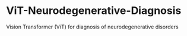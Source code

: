 # ViT-Neurodegenerative-Diagnosis
Vision Transformer (ViT) for diagnosis of neurodegenerative disorders
